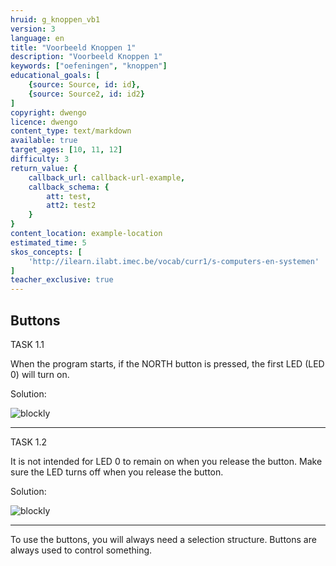 ```yaml
---
hruid: g_knoppen_vb1
version: 3
language: en
title: "Voorbeeld Knoppen 1"
description: "Voorbeeld Knoppen 1"
keywords: ["oefeningen", "knoppen"]
educational_goals: [
    {source: Source, id: id}, 
    {source: Source2, id: id2}
]
copyright: dwengo
licence: dwengo
content_type: text/markdown
available: true
target_ages: [10, 11, 12]
difficulty: 3
return_value: {
    callback_url: callback-url-example,
    callback_schema: {
        att: test,
        att2: test2
    }
}
content_location: example-location
estimated_time: 5
skos_concepts: [
    'http://ilearn.ilabt.imec.be/vocab/curr1/s-computers-en-systemen'
]
teacher_exclusive: true
---
```

## Buttons

TASK 1.1

When the program starts, if the NORTH button is pressed, the first LED (LED 0) will turn on.

Solution:

![blockly](@learning-object/knoppen_m1a/nl/3)

***

TASK 1.2

It is not intended for LED 0 to remain on when you release the button. Make sure the LED turns off when you release the button.

Solution:

![blockly](@learning-object/knoppen_m1b/nl/3)

***

<div class="alert alert-box alert-success">
To use the buttons, you will always need a selection structure. Buttons are always used to control something.
</div>

